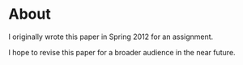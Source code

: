 About
=====
I originally wrote this paper in Spring 2012 for an assignment.

I hope to revise this paper for a broader audience in the near future.
